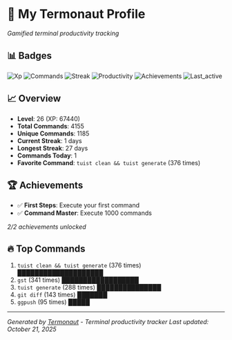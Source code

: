# 🚀 My Termonaut Profile

*Gamified terminal productivity tracking*

## 📊 Badges

![Xp](https://img.shields.io/badge/XP-Level+26+%2867440%2F72900%29-orange?style=flat-square&logo=terminal&logoColor=white) ![Commands](https://img.shields.io/badge/Commands-4155-blue?style=flat-square&logo=terminal&logoColor=white) ![Streak](https://img.shields.io/badge/Streak-1+days-red?style=flat-square&logo=terminal&logoColor=white) ![Productivity](https://img.shields.io/badge/Productivity-80.0%25-green?style=flat-square&logo=terminal&logoColor=white) ![Achievements](https://img.shields.io/badge/Achievements-5%2F10-blue?style=flat-square&logo=terminal&logoColor=white) ![Last_active](https://img.shields.io/badge/Last+Active-18h+ago-yellow?style=flat-square&logo=terminal&logoColor=white) 

## 📈 Overview

- **Level**: 26 (XP: 67440)
- **Total Commands**: 4155
- **Unique Commands**: 1185
- **Current Streak**: 1 days
- **Longest Streak**: 27 days
- **Commands Today**: 1
- **Favorite Command**: `tuist clean && tuist generate` (376 times)

## 🏆 Achievements

- ✅ **First Steps**: Execute your first command
- ✅ **Command Master**: Execute 1000 commands

*2/2 achievements unlocked*

## 🔥 Top Commands

1. `tuist clean && tuist generate` (376 times) ████████████████████
2. `gst` (341 times) ██████████████████
3. `tuist generate` (288 times) ███████████████
4. `git diff` (143 times) ███████
5. `ggpush` (95 times) █████

---

*Generated by [Termonaut](https://github.com/oiahoon/termonaut) - Terminal productivity tracker*
*Last updated: October 21, 2025*
